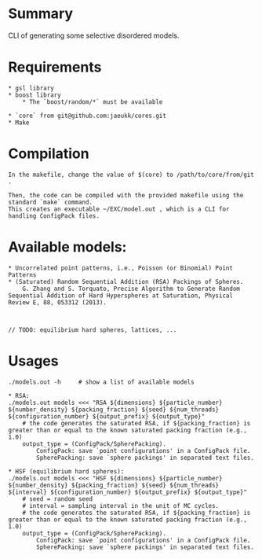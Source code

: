 # Summary 
CLI of generating some selective disordered models.

# Requirements
	* gsl library
	* boost library
		* The `boost/random/*` must be available
		
	* `core` from git@github.com:jaeukk/cores.git    
	* Make

# Compilation
	In the makefile, change the value of $(core) to /path/to/core/from/git .
	
	Then, the code can be compiled with the provided makefile using the standard `make` command.
	This creates an executable ~/EXC/model.out , which is a CLI for handling ConfigPack files.

# Available models:
	* Uncorrelated point patterns, i.e., Poisson (or Binomial) Point Patterns
	* (Saturated) Random Sequential Addition (RSA) Packings of Spheres.
		G. Zhang and S. Torquato, Precise Algorithm to Generate Random Sequential Addition of Hard Hyperspheres at Saturation, Physical Review E, 88, 053312 (2013).
	
	
	
	// TODO: equilibrium hard spheres, lattices, ...

# Usages
	./models.out -h 	# show a list of available models

	* RSA:
	./models.out models	<<< "RSA ${dimensions} ${particle_number} ${number_density} ${packing_fraction} ${seed} ${num_threads} ${configuration_number} ${output_prefix} ${output_type}"
		# the code generates the saturated RSA, if ${packing_fraction} is greater than or equal to the known saturated packing fraction (e.g., 1.0)
		output_type = (ConfigPack/SpherePacking). 
			ConfigPack: save `point configurations' in a ConfigPack file.
			SpherePacking: save `sphere packings' in separated text files.

	* HSF (equilibrium hard spheres):
	./models.out models	<<< "HSF ${dimensions} ${particle_number} ${number_density} ${packing_fraction} ${seed} ${num_threads} ${interval} ${configuration_number} ${output_prefix} ${output_type}"
		# seed = random seed
		# interval = sampling interval in the unit of MC cycles.
		# the code generates the saturated RSA, if ${packing_fraction} is greater than or equal to the known saturated packing fraction (e.g., 1.0)
		output_type = (ConfigPack/SpherePacking). 
			ConfigPack: save `point configurations' in a ConfigPack file.
			SpherePacking: save `sphere packings' in separated text files.
			